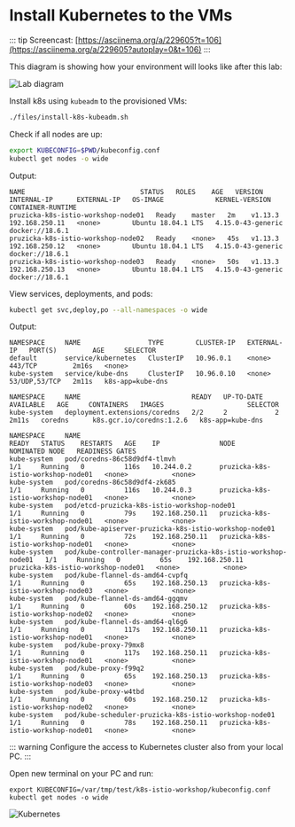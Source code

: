 # Install Kubernetes to the VMs

::: tip
Screencast: [https://asciinema.org/a/229605?t=106](https://asciinema.org/a/229605?autoplay=0&t=106)
:::

This diagram is showing how your environment will looks like after this lab:

![Lab diagram](./kubeadm_diagram.png "Lab diagram")

Install k8s using `kubeadm` to the provisioned VMs:

```bash
./files/install-k8s-kubeadm.sh
```

Check if all nodes are up:

```bash
export KUBECONFIG=$PWD/kubeconfig.conf
kubectl get nodes -o wide
```

Output:

```shell
NAME                             STATUS   ROLES    AGE   VERSION   INTERNAL-IP      EXTERNAL-IP   OS-IMAGE             KERNEL-VERSION      CONTAINER-RUNTIME
pruzicka-k8s-istio-workshop-node01   Ready    master   2m    v1.13.3   192.168.250.11   <none>        Ubuntu 18.04.1 LTS   4.15.0-43-generic   docker://18.6.1
pruzicka-k8s-istio-workshop-node02   Ready    <none>   45s   v1.13.3   192.168.250.12   <none>        Ubuntu 18.04.1 LTS   4.15.0-43-generic   docker://18.6.1
pruzicka-k8s-istio-workshop-node03   Ready    <none>   50s   v1.13.3   192.168.250.13   <none>        Ubuntu 18.04.1 LTS   4.15.0-43-generic   docker://18.6.1
```

View services, deployments, and pods:

```bash
kubectl get svc,deploy,po --all-namespaces -o wide
```

Output:

```shell
NAMESPACE     NAME                 TYPE        CLUSTER-IP   EXTERNAL-IP   PORT(S)         AGE     SELECTOR
default       service/kubernetes   ClusterIP   10.96.0.1    <none>        443/TCP         2m16s   <none>
kube-system   service/kube-dns     ClusterIP   10.96.0.10   <none>        53/UDP,53/TCP   2m11s   k8s-app=kube-dns

NAMESPACE     NAME                            READY   UP-TO-DATE   AVAILABLE   AGE     CONTAINERS   IMAGES                     SELECTOR
kube-system   deployment.extensions/coredns   2/2     2            2           2m11s   coredns      k8s.gcr.io/coredns:1.2.6   k8s-app=kube-dns

NAMESPACE     NAME                                                         READY   STATUS    RESTARTS   AGE    IP               NODE                             NOMINATED NODE   READINESS GATES
kube-system   pod/coredns-86c58d9df4-tlmvh                                 1/1     Running   0          116s   10.244.0.2       pruzicka-k8s-istio-workshop-node01   <none>           <none>
kube-system   pod/coredns-86c58d9df4-zk685                                 1/1     Running   0          116s   10.244.0.3       pruzicka-k8s-istio-workshop-node01   <none>           <none>
kube-system   pod/etcd-pruzicka-k8s-istio-workshop-node01                      1/1     Running   0          79s    192.168.250.11   pruzicka-k8s-istio-workshop-node01   <none>           <none>
kube-system   pod/kube-apiserver-pruzicka-k8s-istio-workshop-node01            1/1     Running   0          72s    192.168.250.11   pruzicka-k8s-istio-workshop-node01   <none>           <none>
kube-system   pod/kube-controller-manager-pruzicka-k8s-istio-workshop-node01   1/1     Running   0          65s    192.168.250.11   pruzicka-k8s-istio-workshop-node01   <none>           <none>
kube-system   pod/kube-flannel-ds-amd64-cvpfq                              1/1     Running   0          65s    192.168.250.13   pruzicka-k8s-istio-workshop-node03   <none>           <none>
kube-system   pod/kube-flannel-ds-amd64-ggqmv                              1/1     Running   0          60s    192.168.250.12   pruzicka-k8s-istio-workshop-node02   <none>           <none>
kube-system   pod/kube-flannel-ds-amd64-ql6g6                              1/1     Running   0          117s   192.168.250.11   pruzicka-k8s-istio-workshop-node01   <none>           <none>
kube-system   pod/kube-proxy-79mx8                                         1/1     Running   0          117s   192.168.250.11   pruzicka-k8s-istio-workshop-node01   <none>           <none>
kube-system   pod/kube-proxy-f99q2                                         1/1     Running   0          65s    192.168.250.13   pruzicka-k8s-istio-workshop-node03   <none>           <none>
kube-system   pod/kube-proxy-w4tbd                                         1/1     Running   0          60s    192.168.250.12   pruzicka-k8s-istio-workshop-node02   <none>           <none>
kube-system   pod/kube-scheduler-pruzicka-k8s-istio-workshop-node01            1/1     Running   0          78s    192.168.250.11   pruzicka-k8s-istio-workshop-node01   <none>           <none>
```

::: warning
Configure the access to Kubernetes cluster also from your local PC.
:::

Open new terminal on your PC and run:

```shell
export KUBECONFIG=/var/tmp/test/k8s-istio-workshop/kubeconfig.conf
kubectl get nodes -o wide
```

![Kubernetes](https://upload.wikimedia.org/wikipedia/commons/6/67/Kubernetes_logo.svg
"Kubernetes")
